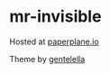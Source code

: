 # mr-invisible

Hosted at [paperplane.io](http://mr-invisible.paperplane.io/)

Theme by [gentelella](https://github.com/puikinsh/gentelella)
